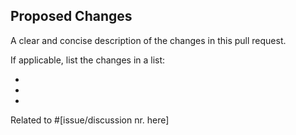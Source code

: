 <!-- markdownlint-disable-next-line first-line-heading -->

## Proposed Changes

A clear and concise description of the changes in this pull request.

If applicable, list the changes in a list:

-
-
-

Related to #[issue/discussion nr. here]
